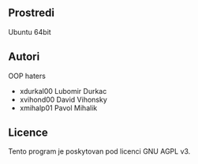 Prostredi
---------

Ubuntu 64bit

Autori
------

OOP haters
- xdurkal00 Lubomir Durkac 
- xvihond00 David Vihonsky 
- xmihalp01 Pavol Mihalik 

Licence
-------

Tento program je poskytovan pod licenci GNU AGPL v3.
